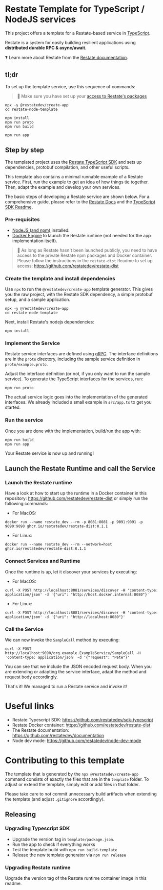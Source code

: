 # Restate Template for TypeScript / NodeJS services

This project offers a template for a Restate-based service in [TypeScript](https://www.typescriptlang.org/).

Restate is a system for easily building resilient applications using **distributed durable RPC & async/await**.

❓ Learn more about Restate from the [Restate documentation](https://github.com/restatedev/documentation).

## tl;dr

To set up the template service, use this sequence of commands:

> &#x1F4DD; Make sure you have set up your [access to Restate's packages](https://github.com/restatedev/restate-dist)

```shell
npx -y @restatedev/create-app
cd restate-node-template

npm install
npm run proto
npm run build

npm run app
```

## Step by step

The templated project uses the [Restate TypeScript SDK](https://github.com/restatedev/sdk-typescript)
and sets up dependencies, protobuf compilation, and other useful scripts.

This template also contains a minimal runnable example of a Restate service. First, run the example to get an idea of how things tie together. Then, adapt the example and develop your own services.

The basic steps of developing a Restate service are shown below. For a comprehensive guide, please refer to the [Restate Docs](https://github.com/restatedev/documentation)
and the [TypeScript SDK Readme](https://github.com/restatedev/sdk-typescript/blob/main/README.md).

### Pre-requisites

- [NodeJS (and npm)](https://nodejs.org) installed.
- [Docker Engine](https://docs.docker.com/engine/install/) to launch the Restate runtime (not needed for the app implementation itself).

> &#x1F4DD; As long as Restate hasn't been launched publicly, you need to have access to the private Restate npm packages and Docker container. Please follow the instructions in the `restate-dist` Readme to set up access: https://github.com/restatedev/restate-dist

### Create the template and install dependencies

Use `npx` to run the `@restatedev/create-app` template generator. This gives you the raw project, with the Restate SDK dependency, a simple protobuf setup, and
a sample application.

```shell
npx -y @restatedev/create-app
cd restate-node-template
```

Next, install Restate's nodejs dependencies:
```shell
npm install
```

### Implement the Service

Restate service interfaces are defined using [gRPC](https://grpc.io/). The interface definitions are in the `proto` directory, including the sample service definition in `proto/example.proto`.

Adjust the interface definition (or not, if you only want to run the sample service). To generate the TypeScript interfaces for the services, run:
```
npm run proto
```

The actual service logic goes into the implementation of the generated interfaces.
We already included a small example in `src/app.ts` to get you started.

### Run the service
Once you are done with the implementation, build/run the app with:
```
npm run build
npm run app
```
Your Restate service is now up and running!


## Launch the Restate Runtime and call the Service

### Launch the Restate runtime

Have a look at how to start up the runtime in a Docker container in this repository: https://github.com/restatedev/restate-dist or simply run the following commands:

- For MacOS:
```shell
docker run --name restate_dev --rm -p 8081:8081 -p 9091:9091 -p 9090:9090 ghcr.io/restatedev/restate-dist:0.1.1
```
- For Linux:
```shell
docker run --name restate_dev --rm --network=host ghcr.io/restatedev/restate-dist:0.1.1
```

### Connect Services and Runtime

Once the runtime is up, let it discover your services by executing:

- For MacOS:
```shell
curl -X POST http://localhost:8081/services/discover -H 'content-type: application/json' -d '{"uri": "http://host.docker.internal:8080"}'
```
- For Linux:
```shell
curl -X POST http://localhost:8081/services/discover -H 'content-type: application/json' -d '{"uri": "http://localhost:8080"}'
```

### Call the Service

We can now invoke the `SampleCall` method by executing:

```shell
curl -X POST http://localhost:9090/org.example.ExampleService/SampleCall -H 'content-type: application/json' -d '{"request": "Pete"}'
```

You can see that we include the JSON encoded request body.
When you are extending or adapting the service interface, adapt the method and request body accordingly.

That's it! We managed to run a Restate service and invoke it!

# Useful links
- Restate Typescript SDK: https://github.com/restatedev/sdk-typescript
- Restate Docker container: https://github.com/restatedev/restate-dist
- The Restate documentation: https://github.com/restatedev/documentation
- Node dev mode: https://github.com/restatedev/node-dev-mode


# Contributing to this template

The template that is generated by the `npx @restatedev/create-app` command consists of exactly the
files that are in the `template` folder. To adjust or extend the template, simply edit or add files in
that folder.

Please take care to not commit unnecessary build artifacts when extending the template
(and adjust `.gitignore` accordingly).

## Releasing
### Upgrading Typescript SDK 
- Upgrade the version tag in `template/package.json`.
- Run the app to check if everything works
- Test the template build with `npm run build-template`
- Release the new template generator via `npm run release`

### Upgrading Restate runtime
Upgrade the version tag of the Restate runtime container image in this readme.